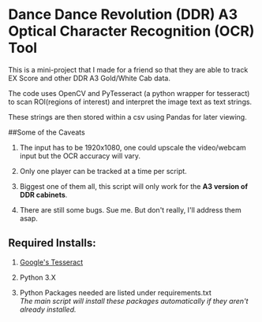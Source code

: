 # Dance Dance Revolution (DDR) A3 Optical Character Recognition (OCR) Tool

This is a mini-project that I made for a friend so that they are able to track EX Score and other DDR A3 Gold/White Cab data.  

The code uses OpenCV and PyTesseract (a python wrapper for tesseract) to scan ROI(regions of interest) and interpret the image text as text strings.  

These strings are then stored within a csv using Pandas for later viewing.

##Some of the Caveats

1) The input has to be 1920x1080, one could upscale the video/webcam input but the OCR accuracy will vary.

2) Only one player can be tracked at a time per script.

3) Biggest one of them all, this script will only work for the __A3 version of DDR cabinets__. 

4) There are still some bugs. Sue me. But don't really, I'll address them asap.

## Required Installs:

1) [Google's Tesseract](https://tesseract-ocr.github.io/tessdoc/Installation.html) 

2) Python 3.X

3) Python Packages needed are listed under requirements.txt  
*The main script will install these packages automatically if they aren't already installed.*

